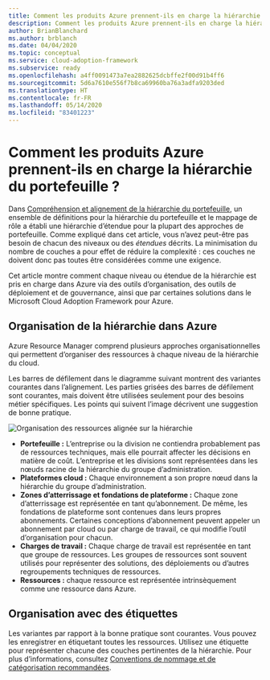 ```yaml
---
title: Comment les produits Azure prennent-ils en charge la hiérarchie du portefeuille ?
description: Comment les produits Azure prennent-ils en charge la hiérarchie du portefeuille ?
author: BrianBlanchard
ms.author: brblanch
ms.date: 04/04/2020
ms.topic: conceptual
ms.service: cloud-adoption-framework
ms.subservice: ready
ms.openlocfilehash: a4ff0091473a7ea2882625dcbffe2f00d91b4ff6
ms.sourcegitcommit: 5d6a7610e556f7b8ca69960ba76a3adfa9203ded
ms.translationtype: HT
ms.contentlocale: fr-FR
ms.lasthandoff: 05/14/2020
ms.locfileid: "83401223"
---
```

<!-- markdownlint-disable MD026 -->

# <a name="how-do-azure-products-support-the-portfolio-hierarchy"></a>Comment les produits Azure prennent-ils en charge la hiérarchie du portefeuille ?

Dans [Compréhension et alignement de la hiérarchie du portefeuille](./hosting-hierarchy.md), un ensemble de définitions pour la hiérarchie du portefeuille et le mappage de rôle a établi une hiérarchie d’étendue pour la plupart des approches de portefeuille. Comme expliqué dans cet article, vous n’avez peut-être pas besoin de chacun des niveaux ou des _étendues_ décrits. La minimisation du nombre de couches a pour effet de réduire la complexité : ces couches ne doivent donc pas toutes être considérées comme une exigence.

Cet article montre comment chaque niveau ou étendue de la hiérarchie est pris en charge dans Azure via des outils d’organisation, des outils de déploiement et de gouvernance, ainsi que par certaines solutions dans le Microsoft Cloud Adoption Framework pour Azure.

## <a name="organizing-the-hierarchy-in-azure"></a>Organisation de la hiérarchie dans Azure

Azure Resource Manager comprend plusieurs approches organisationnelles qui permettent d’organiser des ressources à chaque niveau de la hiérarchie du cloud.

Les barres de défilement dans le diagramme suivant montrent des variantes courantes dans l’alignement. Les parties grisées des barres de défilement sont courantes, mais doivent être utilisées seulement pour des besoins métier spécifiques. Les points qui suivent l’image décrivent une suggestion de bonne pratique.

![Organisation des ressources alignée sur la hiérarchie](../../_images/ready/hierarchy-with-organizing-tools.png)

- **Portefeuille :** L’entreprise ou la division ne contiendra probablement pas de ressources techniques, mais elle pourrait affecter les décisions en matière de coût. L’entreprise et les divisions sont représentées dans les nœuds racine de la hiérarchie du groupe d’administration.
- **Plateformes cloud :** Chaque environnement a son propre nœud dans la hiérarchie du groupe d’administration.
- **Zones d’atterrissage et fondations de plateforme :** Chaque zone d’atterrissage est représentée en tant qu’abonnement. De même, les fondations de plateforme sont contenues dans leurs propres abonnements. Certaines conceptions d’abonnement peuvent appeler un abonnement par cloud ou par charge de travail, ce qui modifie l’outil d’organisation pour chacun.
- **Charges de travail :** Chaque charge de travail est représentée en tant que groupe de ressources. Les groupes de ressources sont souvent utilisés pour représenter des solutions, des déploiements ou d’autres regroupements techniques de ressources.
- **Ressources :** chaque ressource est représentée intrinsèquement comme une ressource dans Azure.

## <a name="organizing-with-tags"></a>Organisation avec des étiquettes

Les variantes par rapport à la bonne pratique sont courantes. Vous pouvez les enregistrer en étiquetant toutes les ressources. Utilisez une étiquette pour représenter chacune des couches pertinentes de la hiérarchie. Pour plus d’informations, consultez [Conventions de nommage et de catégorisation recommandées](../../ready/azure-best-practices/naming-and-tagging.md).

